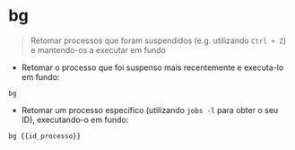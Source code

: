 # bg

> Retomar processos que foram suspendidos (e.g. utilizando `Ctrl + Z`) e mantendo-os a executar em fundo 

- Retomar o processo que foi suspenso mais recentemente e executa-lo em fundo:

`bg`

- Retomar um processo especifico (utilizando `jobs -l` para obter o seu ID), executando-o em fundo: 

`bg {{id_processo}}`
